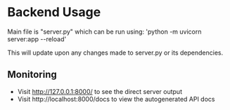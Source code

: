 # Backend Usage
Main file is "server.py" which can be run using: 'python -m uvicorn server:app --reload'  
  
This will update upon any changes made to server.py or its dependencies.

## Monitoring
* Visit http://127.0.0.1:8000/ to see the direct server output
* Visit http://localhost:8000/docs to view the autogenerated API docs
